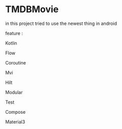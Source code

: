 # TMDBMovie

in this project tried to use the newest thing in android


feature :

Kotlin 

Flow

Coroutine 

Mvi

Hilt 

Modular

Test 

Compose

Material3
